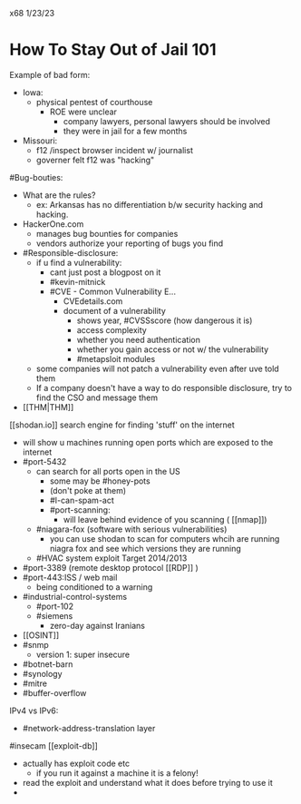 
x68 1/23/23
# How To Stay Out of Jail 101
Example of bad form:
- Iowa:
	- physical pentest of courthouse
		- ROE were unclear
			- company lawyers, personal lawyers should be involved
			- they were in jail for a few months
- Missouri:
	- f12 /inspect browser incident w/ journalist
	- governer felt f12 was "hacking"

#Bug-bouties:
- What are the rules?
	- ex: Arkansas has no differentiation b/w security hacking and hacking.
- HackerOne.com
	- manages bug bounties for companies
	- vendors authorize your reporting of bugs you find
- #Responsible-disclosure:
	- if u find a vulnerability:
		- cant just post a blogpost on it
		- #kevin-mitnick
		- #CVE - Common Vulnerability E...
			- CVEdetails.com
			- document of a vulnerability
				- shows year, #CVSSscore (how dangerous it is)
				- access complexity
				- whether you need authentication
				- whether you gain access or not w/ the vulnerability
				- #metapsloit modules
	- some companies will not patch a vulnerability even after uve told them
	- If a company doesn't have a way to do responsible disclosure, try to find the CSO and message them
- [[THM|THM]]

[[shodan.io]] 
search engine for finding 'stuff' on the internet
- will show u machines running open ports which are exposed to the internet
- #port-5432 
	- can search for all ports open in the US
		- some may be #honey-pots
		- (don't poke at them)
		- #I-can-spam-act
		- #port-scanning:
			- will leave behind evidence of you scanning ( [[nmap]])
	- #niagara-fox (software with serious vulnerabilities)
		- you can use shodan to scan for computers whcih are running niagra fox and see which versions they are running
	- #HVAC system exploit Target 2014/2013
- #port-3389 (remote desktop protocol [[RDP]] )
- #port-443:ISS / web mail
	- being conditioned to a warning
- #industrial-control-systems
	- #port-102
	- #siemens 
		- zero-day against Iranians
- [[OSINT]]
- #snmp
	- version 1: super insecure
- #botnet-barn
- #synology
- #mitre 
- #buffer-overflow 

IPv4 vs IPv6:
- #network-address-translation layer

#insecam
[[exploit-db]]

- actually has exploit code etc
	- if you run it against a machine it is a felony!
- read the exploit and understand what it does before trying to use it
- 